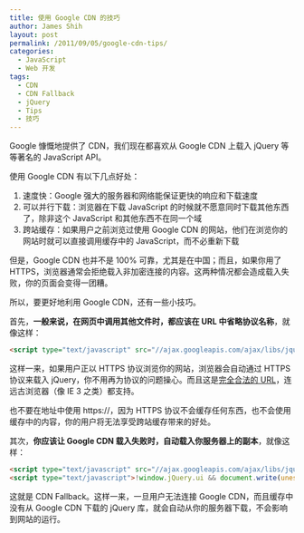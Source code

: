 ```yaml
---
title: 使用 Google CDN 的技巧
author: James Shih
layout: post
permalink: /2011/09/05/google-cdn-tips/
categories:
  - JavaScript
  - Web 开发
tags:
  - CDN
  - CDN Fallback
  - jQuery
  - Tips
  - 技巧
---
```

Google 慷慨地提供了 CDN，我们现在都喜欢从 Google CDN 上载入 jQuery 等等著名的 JavaScript API。

使用 Google CDN 有以下几点好处：

1.  速度快：Google 强大的服务器和网络能保证更快的响应和下载速度
2.  可以并行下载：浏览器在下载 JavaScript 的时候就不愿意同时下载其他东西了，除非这个 JavaScript 和其他东西不在同一个域
3.  跨站缓存：如果用户之前浏览过使用 Google CDN 的网站，他们在浏览你的网站时就可以直接调用缓存中的 JavaScript，而不必重新下载

但是，Google CDN 也并不是 100% 可靠，尤其是在中国；而且，如果你用了 HTTPS，浏览器通常会拒绝载入非加密连接的内容。这两种情况都会造成载入失败，你的页面会变得一团糟。

所以，要更好地利用 Google CDN，还有一些小技巧。

<!--more-->

首先，**一般来说，在网页中调用其他文件时，都应该在 URL 中省略协议名称**，就像这样：

```html
<script type="text/javascript" src="//ajax.googleapis.com/ajax/libs/jquery/1.6.2/jquery.min.js"></script>
```

这样一来，如果用户正以 HTTPS 协议浏览你的网站，浏览器会自动通过 HTTPS 协议来载入 jQuery，你不用再为协议的问题操心。而且这是[完全合法的 URL][1]，连远古浏览器（像 IE 3 之类）都支持。

也不要在地址中使用 https://，因为 HTTPS 协议不会缓存任何东西，也不会使用缓存中的内容，你的用户将无法享受跨站缓存带来的好处。

其次，**你应该让 Google CDN 载入失败时，自动载入你服务器上的副本**，就像这样：

```html
<script type="text/javascript" src="//ajax.googleapis.com/ajax/libs/jqueryui/1.8.16/jquery-ui.min.js"></script>
<script type="text/javascript">!window.jQuery.ui && document.write(unescape('%3Cscript src="/script/jq/jquery-ui.min.js?1.8.16" type="text/javascript"%3E%3C/script%3E'));</script>
```

这就是 CDN Fallback。这样一来，一旦用户无法连接 Google CDN，而且缓存中没有从 Google CDN 下载的 jQuery 库，就会自动从你的服务器下载，不会影响到网站的运行。

 [1]: http://tools.ietf.org/html/rfc3986#section-4.2